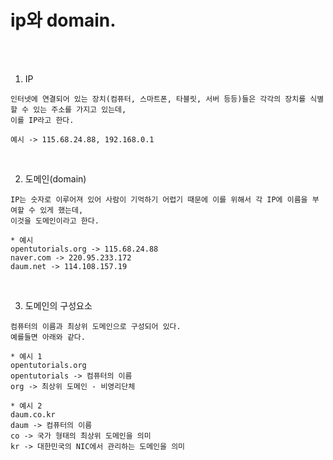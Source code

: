 # ip와 domain.

<br /><br />

1. IP
```
인터넷에 연결되어 있는 장치(컴퓨터, 스마트폰, 타블릿, 서버 등등)들은 각각의 장치를 식별할 수 있는 주소를 가지고 있는데,
이를 IP라고 한다.

예시 -> 115.68.24.88, 192.168.0.1
```

<br/>

2. 도메인(domain)
```
IP는 숫자로 이루어져 있어 사람이 기억하기 어렵기 때문에 이를 위해서 각 IP에 이름을 부여할 수 있게 했는데,
이것을 도메인이라고 한다.

* 예시
opentutorials.org -> 115.68.24.88
naver.com -> 220.95.233.172
daum.net -> 114.108.157.19
```

<br/>

3. 도메인의 구성요소
```
컴퓨터의 이름과 최상위 도메인으로 구성되어 있다. 
예를들면 아래와 같다.
```

```
* 예시 1
opentutorials.org
opentutorials -> 컴퓨터의 이름
org -> 최상위 도메인 - 비영리단체
```

```
* 예시 2
daum.co.kr
daum -> 컴퓨터의 이름
co -> 국가 형태의 최상위 도메인을 의미
kr -> 대한민국의 NIC에서 관리하는 도메인을 의미
```
